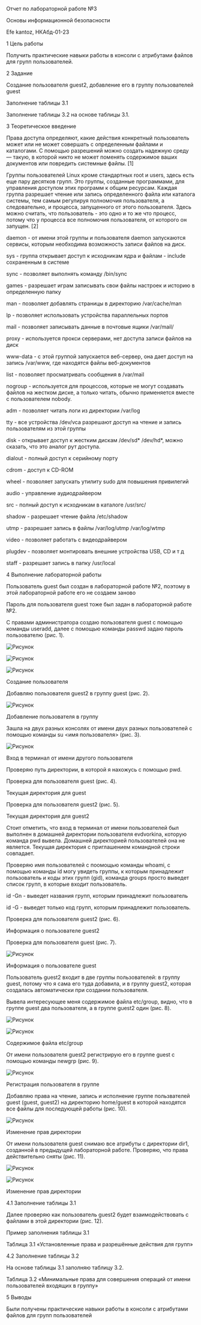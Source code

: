 Отчет по лабораторной работе №3

Основы информационной безопасности

Efe kantoz, НКАбд-01-23

1	Цель работы

Получить практические навыки работы в консоли с атрибутами файлов для групп пользователей.

2	Задание

Создание пользователя guest2, добавление его в группу пользователей guest

Заполнение таблицы 3.1

Заполнение таблицы 3.2 на основе таблицы 3.1.

3	Теоретическое введение

Права доступа определяют, какие действия конкретный пользователь может или не может совершать с определенным файлами и каталогами. С помощью разрешений можно создать надежную среду — такую, в которой никто не может поменять содержимое ваших документов или повредить системные файлы. [1]

Группы пользователей Linux кроме стандартных root и users, здесь есть еще пару десятков групп. Это группы, созданные программами, для управления доступом этих программ к общим ресурсам. Каждая группа разрешает чтение или запись определенного файла или каталога системы, тем самым регулируя полномочия пользователя, а следовательно, и процесса, запущенного от этого пользователя. Здесь можно считать, что пользователь - это одно и то же что процесс, потому что у процесса все полномочия пользователя, от которого он запущен. [2]

daemon - от имени этой группы и пользователя daemon запускаютcя сервисы, которым необходима возможность записи файлов на диск.

sys - группа открывает доступ к исходникам ядра и файлам - include сохраненным в системе

sync - позволяет выполнять команду /bin/sync

games - разрешает играм записывать свои файлы настроек и историю в определенную папку

man - позволяет добавлять страницы в директорию /var/cache/man

lp - позволяет использовать устройства параллельных портов

mail - позволяет записывать данные в почтовые ящики /var/mail/

proxy - используется прокси серверами, нет доступа записи файлов на диск

www-data - с этой группой запускается веб-сервер, она дает доступ на запись /var/www, где находятся файлы веб-документов

list - позволяет просматривать сообщения в /var/mail

nogroup - используется для процессов, которые не могут создавать файлов на жестком диске, а только читать, обычно применяется вместе с пользователем nobody.

adm - позволяет читать логи из директории /var/log

tty - все устройства /dev/vca разрешают доступ на чтение и запись пользователям из этой группы

disk - открывает доступ к жестким дискам /dev/sd* /dev/hd*, можно сказать, что это аналог рут доступа.

dialout - полный доступ к серийному порту

cdrom - доступ к CD-ROM

wheel - позволяет запускать утилиту sudo для повышения привилегий

audio - управление аудиодрайвером

src - полный доступ к исходникам в каталоге /usr/src/

shadow - разрешает чтение файла /etc/shadow

utmp - разрешает запись в файлы /var/log/utmp /var/log/wtmp

video - позволяет работать с видеодрайвером

plugdev - позволяет монтировать внешние устройства USB, CD и т д

staff - разрешает запись в папку /usr/local

4	Выполнение лабораторной работы

Пользователь guest был создан в лабораторной работе №2, поэтому в этой лабораторной работе его не создаем заново

Пароль для пользователя guest тоже был задан в лабораторной работе №2.

С правами администратора создаю пользователя guest с помощью команды useradd, далее с помощью команды passwd задаю пароль пользователю (рис. 1).

![Рисунок](image/image_1.png)

![Рисунок](image/image_2.png)

![Рисунок](image/image_3.png)

Создание пользователя

Добавляю пользователя guest2 в группу guest (рис. 2).

![Рисунок](image/image_4.png)

Добавление пользователя в группу

Зашла на двух разных консолях от имени двух разных пользователей с помощью команды su <имя пользователя> (рис. 3).

![Рисунок](image/image_5.png)

Вход в терминал от имени другого пользователя

Проверяю путь директории, в которой я нахожусь с помощью pwd.

Проверка для пользователя guest (рис. 4).

Текущая директория для guest

Проверка для пользователя guest2 (рис. 5).

Текущая директория для guest2

Стоит отметить, что вход в терминал от имени пользователей был выполнен в домашней директории пользователя evdvorkina, которую команда pwd вывела. Домашней директорией пользователей она не является. Текущая директория с приглашением командной строки совпадает.

Проверяю имя пользователей с поомощью команды whoami, с помощью команды id могу увидеть группы, к которым принадлежит пользователь и коды этих групп (gid), команда groups просто выведет список групп, в которые входит пользователь.

id -Gn - выведет названия групп, которым принадлежит пользователь

id -G - выведет только код групп, которым принадлежит пользователь.

Проверка для пользователя guest2 (рис. 6).


Информация о пользователе guest2

Проверка для пользователя guest (рис. 7).

![Рисунок](image/image_6.png)

Информация о пользователе guest

Пользователь guest2 входит в две группы пользователей: в группу guest, потому что я сама его туда добавила, и в группу guest2, которая создалась автоматически при создании пользователя.

Вывела интересующее меня содержимое файла etc/group, видно, что в группе guest два пользователя, а в группе guest2 один (рис. 8).

![Рисунок](image/image_7.png)

![Рисунок](image/image_8.png)

Содержимое файла etc/group

От имени пользователя guest2 регистрирую его в группе guest с помощью команды newgrp (рис. 9).

![Рисунок](image/image_9.png)

Регистрация пользователя в группе

Добавляю права на чтение, запись и исполнение группе пользвателей guest (guest, guest2) на директорию home/guest в которой находятся все файлы для последующей работы (рис. 10).

![Рисунок](image/image_10.png)

Изменение прав директории

От имени пользователя guest снимаю все атрибуты с директории dir1, созданной в предыдущей лабораторной работе. Проверяю, что права действительно сняты (рис. 11).

![Рисунок](image/image_11.png)

![Рисунок](image/image_12.png)

Изменение прав директории

4.1	Заполнение таблицы 3.1

Далее проверяю как пользователь guest2 будет взаимодействовать с файлами в этой директории (рис. 12).


Пример заполнения таблицы 3.1

Таблица 3.1 «Установленные права и разрешённые действия для групп»

4.2	Заполнение таблицы 3.2

На основе таблицы 3.1 заполняю таблицу 3.2.

Таблица 3.2 «Минимальные права для совершения операций от имени пользователей входящих в группу»

5	Выводы

Были получены практические навыки работы в консоли с атрибутами файлов для групп пользователей
